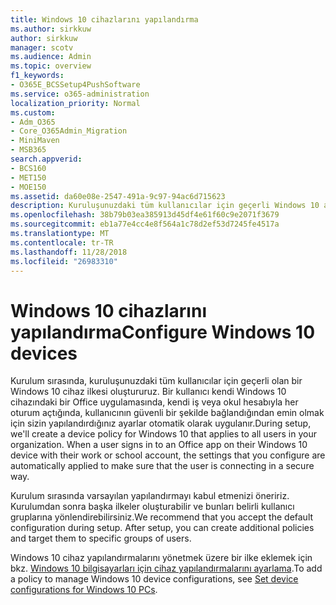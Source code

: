 ```yaml
---
title: Windows 10 cihazlarını yapılandırma
ms.author: sirkkuw
author: sirkkuw
manager: scotv
ms.audience: Admin
ms.topic: overview
f1_keywords:
- O365E_BCSSetup4PushSoftware
ms.service: o365-administration
localization_priority: Normal
ms.custom:
- Adm_O365
- Core_O365Admin_Migration
- MiniMaven
- MSB365
search.appverid:
- BCS160
- MET150
- MOE150
ms.assetid: da60e08e-2547-491a-9c97-94ac6d715623
description: Kuruluşunuzdaki tüm kullanıcılar için geçerli Windows 10 aygıt ilkeleri hakkında bilgi edinin.
ms.openlocfilehash: 38b79b03ea385913d45df4e61f60c9e2071f3679
ms.sourcegitcommit: eb1a77e4cc4e8f564a1c78d2ef53d7245fe4517a
ms.translationtype: MT
ms.contentlocale: tr-TR
ms.lasthandoff: 11/28/2018
ms.locfileid: "26983310"
---
```

# <a name="configure-windows-10-devices"></a><span data-ttu-id="2e9a0-103">Windows 10 cihazlarını yapılandırma</span><span class="sxs-lookup"><span data-stu-id="2e9a0-103">Configure Windows 10 devices</span></span>

<span data-ttu-id="2e9a0-p101">Kurulum sırasında, kuruluşunuzdaki tüm kullanıcılar için geçerli olan bir Windows 10 cihaz ilkesi oluştururuz. Bir kullanıcı kendi Windows 10 cihazındaki bir Office uygulamasında, kendi iş veya okul hesabıyla her oturum açtığında, kullanıcının güvenli bir şekilde bağlandığından emin olmak için sizin yapılandırdığınız ayarlar otomatik olarak uygulanır.</span><span class="sxs-lookup"><span data-stu-id="2e9a0-p101">During setup, we'll create a device policy for Windows 10 that applies to all users in your organization. When a user signs in to an Office app on their Windows 10 device with their work or school account, the settings that you configure are automatically applied to make sure that the user is connecting in a secure way.</span></span>
  
<span data-ttu-id="2e9a0-p102">Kurulum sırasında varsayılan yapılandırmayı kabul etmenizi öneririz. Kurulumdan sonra başka ilkeler oluşturabilir ve bunları belirli kullanıcı gruplarına yönlendirebilirsiniz.</span><span class="sxs-lookup"><span data-stu-id="2e9a0-p102">We recommend that you accept the default configuration during setup. After setup, you can create additional policies and target them to specific groups of users.</span></span>
  
<span data-ttu-id="2e9a0-108">Windows 10 cihaz yapılandırmalarını yönetmek üzere bir ilke eklemek için bkz. [Windows 10 bilgisayarları için cihaz yapılandırmalarını ayarlama](protection-settings-for-windows-10-pcs.md).</span><span class="sxs-lookup"><span data-stu-id="2e9a0-108">To add a policy to manage Windows 10 device configurations, see [Set device configurations for Windows 10 PCs](protection-settings-for-windows-10-pcs.md).</span></span>
  

